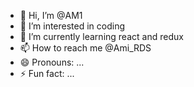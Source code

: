 - 👋 Hi, I’m @AM1
- 👀 I’m interested in coding
- 🌱 I’m currently learning react and redux
- 📫 How to reach me @Ami_RDS
- 😄 Pronouns: ...
- ⚡ Fun fact: ...

<!---
A-M-I1/A-M-I1 is a ✨ special ✨ repository because its `README.md` (this file) appears on your GitHub profile.
You can click the Preview link to take a look at your changes.
--->
